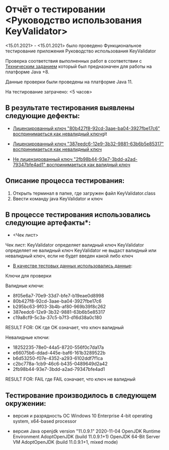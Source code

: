 # Отчёт о тестировании <Руководство использования KeyValidator>

<15.01.2021> - <15.01.2021> было проведено Функциональное тестирование приложения Руководство использования KeyValidator 

Проверка соответствия выполненных работ  в соответствии с [Техническим заданием](https://github.com/netology-code/javaqa-homeworks/blob/master/intro/user-manual.md) который был предназначен для работы на платформе Java +8.

Данные проверки были проведены на платформе Java 11.

На тестирование затрачено: <5 часов>


## В результате тестирования выявлены следующие дефекты:


* [Лицензированный ключ "80b427f8-92cd-3aae-ba04-3927fbe17c6" воспринимаеться как невалидный ключ](https://github.com/Sininerebane/Third_one/issues/3)git 

* [Лицензированный ключ "387eedc6-12e9-3b32-9881-63b6b5e85317" воспринимаеться как невалидный ключ](https://github.com/Sininerebane/Third_one/issues/2)


* [Не лицензированный ключ "2fb98b44-93e7-3bdd-a2ad-79347bfe4ad1" воспринимаеться как валидный ключ](https://github.com/Sininerebane/Third_one/issues/1)

## Описание процесса тестирования:
1. Открыть терминал в папке, где загружен файл KeyValidator.class
2. Ввести команду java KeyValidator и ключ

## В процессе тестирования использовались следующие артефакты*:

* <Чек лист>

Чек лист: 
KeyValidator определяет валидный ключ
KeyValidator определяет не валидный ключ
KeyValidator не выдаст валидный или невалидный ключ, если не будет введен какой либо ключ


* [В качестве тестовых данных использовались данные](https://github.com/netology-code/javaqa-homeworks/blob/master/intro/user-manual.md):

Ключи для проверки

Валидные ключи:

* 8f05e6a7-70e9-33d7-bfe7-b19eae0d8998
* 80b427f8-92cd-3aae-ba04-3927fbe17c6
* b295bc63-9f03-3b4b-af80-969b39f8c262
* 387eedc6-12e9-3b32-9881-63b6b5e85317
* c19a8cf9-5c3a-37c5-b7f3-d16d38a0c180

RESULT FOR: OK
где OK означает, что ключ валидный

Невалидные ключи:

* 18252235-78e0-44a5-8720-556f0c7da17a
* e66075b6-ddad-445e-baf6-161b3289522b
* b6d53250-f07e-4352-a293-6102ddf7f1ca
* c2bc778a-1cb9-46c6-b435-0489649d2a42
* 2fb98b44-93e7-3bdd-a2ad-79347bfe4ad1

RESULT FOR: FAIL
где FAIL означает, что ключ не валидный

## Тестирование производилось в следующем окружении:

* версия и разрядность ОС
Windows 10 Enterprise
4-bit operating system, x64-based processor

* версия Java
openjdk version "11.0.9.1" 2020-11-04
OpenJDK Runtime Environment AdoptOpenJDK (build 11.0.9.1+1)
OpenJDK 64-Bit Server VM AdoptOpenJDK (build 11.0.9.1+1, mixed mode)

